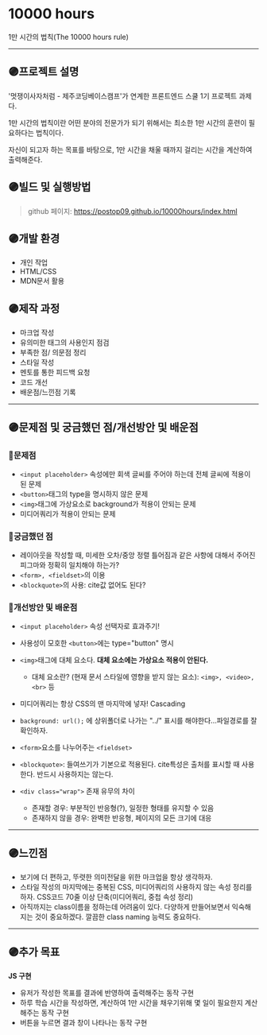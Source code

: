 # 10000 hours
1만 시간의 법칙(The 10000 hours rule)

---

## 🟣프로젝트 설명
'멋쟁이사자처럼 - 제주코딩베이스캠프'가 연계한 프론트엔드 스쿨 1기 프로젝트 과제다.

1만 시간의 법칙이란 어떤 분야의 전문가가 되기 위해서는 최소한 1만 시간의 훈련이 필요하다는 법칙이다.

자신이 되고자 하는 목표를 바탕으로, 1만 시간을 채울 때까지 걸리는 시간을 계산하여 출력해준다.

## 🟣빌드 및 실행방법
> github 페이지: https://postop09.github.io/10000hours/index.html

## 🟣개발 환경
- 개인 작업
- HTML/CSS
- MDN문서 활용

## 🟣제작 과정
- 마크업 작성
- 유의미한 태그의 사용인지 점검
- 부족한 점/ 의문점 정리
- 스타일 작성
- 멘토를 통한 피드백 요청
- 코드 개선
- 배운점/느낀점 기록

---

## 🟣문제점 및 궁금했던 점/개선방안 및 배운점
### 👾문제점
- `<input placeholder>` 속성에만 회색 글씨를 주어야 하는데 전체 글씨에 적용이 된 문제
- `<button>`태그의 type을 명시하지 않은 문제
- `<img>`태그에 가상요소로 background가 적용이 안되는 문제
- 미디어쿼리가 적용이 안되는 문제

### 👾궁금했던 점
-  레이아웃을 작성할 때, 미세한 오차/중앙 정렬 틀어짐과 같은 사항에 대해서 주어진 피그마와 정확히 일치해야 하는가?
- `<form>, <fieldset>`의 이용
- `<blockquote>`의 사용: cite값 없어도 된다?

### 👾개선방안 및 배운점
- `<input placeholder>` 속성 선택자로 효과주기!
- 사용성이 모호한 `<button>`에는 type="button" 명시
- `<img>`태그에 대체 요소다. **대체 요소에는 가상요소 적용이 안된다.**
  - 대체 요소란? (현재 문서 스타일에 영향을 받지 않는 요소): `<img>, <video>, <br>` 등

- 미디어쿼리는 항상 CSS의 맨 마지막에 넣자! Cascading
- `background: url();` 에 상위폴더로 나가는 "../" 표시를 해야한다...파일경로를 잘 확인하자.
- `<form>`요소를 나누어주는 `<fieldset>`
- `<blockquote>`: 들여쓰기가 기본으로 적용된다. cite특성은 출처를 표시할 때 사용한다. 반드시 사용하지는 않는다.
- `<div class="wrap">` 존재 유무의 차이
  - 존재할 경우: 부분적인 반응형(?), 일정한 형태를 유지할 수 있음
  - 존재하지 않을 경우: 완벽한 반응형, 페이지의 모든 크기에 대응

---

## 🟣느낀점
- 보기에 더 편하고, 뚜렷한 의미전달을 위한 마크업을 항상 생각하자.
- 스타일 작성의 마지막에는 중복된 CSS, 미디어쿼리의 사용하지 않는 속성 정리를 하자. CSS코드 70줄 이상 단축(미디어쿼리, 중첩 속성 정리)
- 아직까지는 class이름을 정하는데 어려움이 있다. 다양하게 만들어보면서 익숙해 지는 것이 중요하겠다. 깔끔한 class naming 능력도 중요하다.

---

## 🟣추가 목표
**JS 구현**
- 유저가 작성한 목표를 결과에 반영하여 출력해주는 동작 구현
- 하루 학습 시간을 작성하면, 계산하여 1만 시간을 채우기위해 몇 일이 필요한지 계산해주는 동작 구현
- 버튼을 누르면 결과 창이 나타나는 동작 구현

